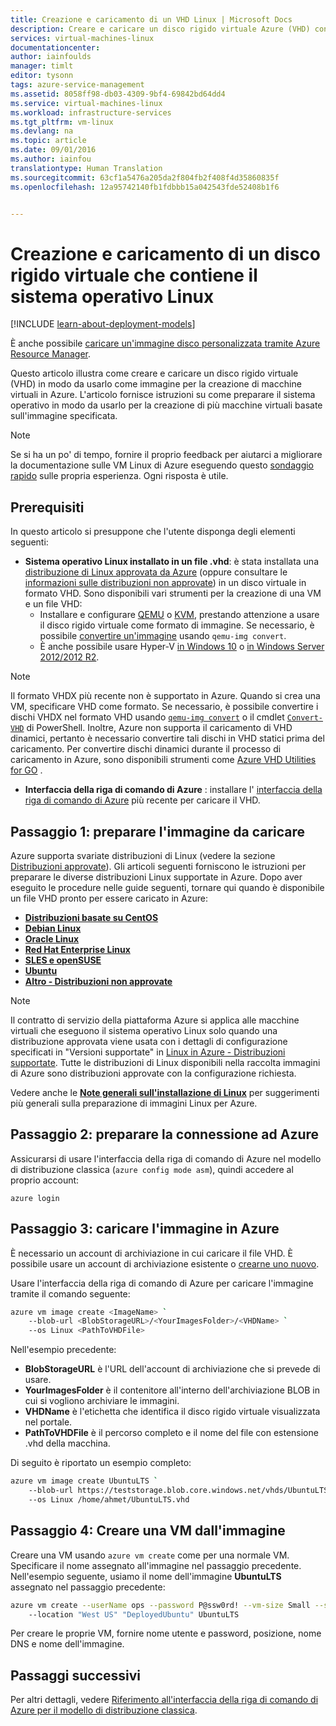 ```yaml
---
title: Creazione e caricamento di un VHD Linux | Microsoft Docs
description: Creare e caricare un disco rigido virtuale Azure (VHD) con il modello di distribuzione classica che contiene il sistema operativo Linux.
services: virtual-machines-linux
documentationcenter: 
author: iainfoulds
manager: timlt
editor: tysonn
tags: azure-service-management
ms.assetid: 8058ff98-db03-4309-9bf4-69842bd64dd4
ms.service: virtual-machines-linux
ms.workload: infrastructure-services
ms.tgt_pltfrm: vm-linux
ms.devlang: na
ms.topic: article
ms.date: 09/01/2016
ms.author: iainfou
translationtype: Human Translation
ms.sourcegitcommit: 63cf1a5476a205da2f804fb2f408f4d35860835f
ms.openlocfilehash: 12a95742140fb1fdbbb15a042543fde52408b1f6


---
```

# <a name="creating-and-uploading-a-virtual-hard-disk-that-contains-the-linux-operating-system"></a>Creazione e caricamento di un disco rigido virtuale che contiene il sistema operativo Linux
[!INCLUDE [learn-about-deployment-models](../../includes/learn-about-deployment-models-classic-include.md)]

È anche possibile [caricare un'immagine disco personalizzata tramite Azure Resource Manager](virtual-machines-linux-upload-vhd.md?toc=%2fazure%2fvirtual-machines%2flinux%2ftoc.json).

Questo articolo illustra come creare e caricare un disco rigido virtuale (VHD) in modo da usarlo come immagine per la creazione di macchine virtuali in Azure. L'articolo fornisce istruzioni su come preparare il sistema operativo in modo da usarlo per la creazione di più macchine virtuali basate sull'immagine specificata. 

> [!NOTE]
> Se si ha un po' di tempo, fornire il proprio feedback per aiutarci a migliorare la documentazione sulle VM Linux di Azure eseguendo questo [sondaggio rapido](https://aka.ms/linuxdocsurvey) sulle propria esperienza. Ogni risposta è utile.
> 
> 

## <a name="prerequisites"></a>Prerequisiti
In questo articolo si presuppone che l'utente disponga degli elementi seguenti:

* **Sistema operativo Linux installato in un file .vhd**: è stata installata una [distribuzione di Linux approvata da Azure](virtual-machines-linux-endorsed-distros.md?toc=%2fazure%2fvirtual-machines%2flinux%2ftoc.json) (oppure consultare le [informazioni sulle distribuzioni non approvate](virtual-machines-linux-create-upload-generic.md?toc=%2fazure%2fvirtual-machines%2flinux%2ftoc.json)) in un disco virtuale in formato VHD. Sono disponibili vari strumenti per la creazione di una VM e un file VHD:
  * Installare e configurare [QEMU](https://en.wikibooks.org/wiki/QEMU/Installing_QEMU) o [KVM](http://www.linux-kvm.org/page/RunningKVM), prestando attenzione a usare il disco rigido virtuale come formato di immagine. Se necessario, è possibile [convertire un'immagine](https://en.wikibooks.org/wiki/QEMU/Images#Converting_image_formats) usando `qemu-img convert`.
  * È anche possibile usare Hyper-V [in Windows 10](https://msdn.microsoft.com/virtualization/hyperv_on_windows/quick_start/walkthrough_install) o [in Windows Server 2012/2012 R2](https://technet.microsoft.com/library/hh846766.aspx).

> [!NOTE]
> Il formato VHDX più recente non è supportato in Azure. Quando si crea una VM, specificare VHD come formato. Se necessario, è possibile convertire i dischi VHDX nel formato VHD usando [`qemu-img convert`](https://en.wikibooks.org/wiki/QEMU/Images#Converting_image_formats) o il cmdlet [`Convert-VHD`](https://technet.microsoft.com/library/hh848454.aspx) di PowerShell. Inoltre, Azure non supporta il caricamento di VHD dinamici, pertanto è necessario convertire tali dischi in VHD statici prima del caricamento. Per convertire dischi dinamici durante il processo di caricamento in Azure, sono disponibili strumenti come [Azure VHD Utilities for GO](https://github.com/Microsoft/azure-vhd-utils-for-go) .
> 
> 

* **Interfaccia della riga di comando di Azure** : installare l' [interfaccia della riga di comando di Azure](../virtual-machines-command-line-tools.md) più recente per caricare il VHD.

<a id="prepimage"> </a>

## <a name="step-1-prepare-the-image-to-be-uploaded"></a>Passaggio 1: preparare l'immagine da caricare
Azure supporta svariate distribuzioni di Linux (vedere la sezione [Distribuzioni approvate](virtual-machines-linux-endorsed-distros.md?toc=%2fazure%2fvirtual-machines%2flinux%2ftoc.json)). Gli articoli seguenti forniscono le istruzioni per preparare le diverse distribuzioni Linux supportate in Azure. Dopo aver eseguito le procedure nelle guide seguenti, tornare qui quando è disponibile un file VHD pronto per essere caricato in Azure:

* **[Distribuzioni basate su CentOS](virtual-machines-linux-create-upload-centos.md?toc=%2fazure%2fvirtual-machines%2flinux%2ftoc.json)**
* **[Debian Linux](virtual-machines-linux-debian-create-upload-vhd.md?toc=%2fazure%2fvirtual-machines%2flinux%2ftoc.json)**
* **[Oracle Linux](virtual-machines-linux-oracle-create-upload-vhd.md?toc=%2fazure%2fvirtual-machines%2flinux%2ftoc.json)**
* **[Red Hat Enterprise Linux](virtual-machines-linux-redhat-create-upload-vhd.md?toc=%2fazure%2fvirtual-machines%2flinux%2ftoc.json)**
* **[SLES e openSUSE](virtual-machines-linux-suse-create-upload-vhd.md?toc=%2fazure%2fvirtual-machines%2flinux%2ftoc.json)**
* **[Ubuntu](virtual-machines-linux-create-upload-ubuntu.md?toc=%2fazure%2fvirtual-machines%2flinux%2ftoc.json)**
* **[Altro - Distribuzioni non approvate](virtual-machines-linux-create-upload-generic.md?toc=%2fazure%2fvirtual-machines%2flinux%2ftoc.json)**

> [!NOTE]
> Il contratto di servizio della piattaforma Azure si applica alle macchine virtuali che eseguono il sistema operativo Linux solo quando una distribuzione approvata viene usata con i dettagli di configurazione specificati in "Versioni supportate" in [Linux in Azure - Distribuzioni supportate](virtual-machines-linux-endorsed-distros.md?toc=%2fazure%2fvirtual-machines%2flinux%2ftoc.json). Tutte le distribuzioni di Linux disponibili nella raccolta immagini di Azure sono distribuzioni approvate con la configurazione richiesta.
> 
> 

Vedere anche le **[Note generali sull'installazione di Linux](virtual-machines-linux-create-upload-generic.md#general-linux-installation-notes)** per suggerimenti più generali sulla preparazione di immagini Linux per Azure.

<a id="connect"> </a>

## <a name="step-2-prepare-the-connection-to-azure"></a>Passaggio 2: preparare la connessione ad Azure
Assicurarsi di usare l'interfaccia della riga di comando di Azure nel modello di distribuzione classica (`azure config mode asm`), quindi accedere al proprio account:

```
azure login
```


<a id="upload"> </a>

## <a name="step-3-upload-the-image-to-azure"></a>Passaggio 3: caricare l'immagine in Azure
È necessario un account di archiviazione in cui caricare il file VHD. È possibile usare un account di archiviazione esistente o [crearne uno nuovo](../storage/storage-create-storage-account.md).

Usare l'interfaccia della riga di comando di Azure per caricare l'immagine tramite il comando seguente:

```bash
azure vm image create <ImageName> `
    --blob-url <BlobStorageURL>/<YourImagesFolder>/<VHDName> `
    --os Linux <PathToVHDFile>
```

Nell'esempio precedente:

* **BlobStorageURL** è l'URL dell'account di archiviazione che si prevede di usare.
* **YourImagesFolder** è il contenitore all'interno dell'archiviazione BLOB in cui si vogliono archiviare le immagini.
* **VHDName** è l'etichetta che identifica il disco rigido virtuale visualizzata nel portale.
* **PathToVHDFile** è il percorso completo e il nome del file con estensione .vhd della macchina.

Di seguito è riportato un esempio completo:

```bash
azure vm image create UbuntuLTS `
    --blob-url https://teststorage.blob.core.windows.net/vhds/UbuntuLTS.vhd `
    --os Linux /home/ahmet/UbuntuLTS.vhd
```

## <a name="step-4-create-a-vm-from-the-image"></a>Passaggio 4: Creare una VM dall'immagine
Creare una VM usando `azure vm create` come per una normale VM. Specificare il nome assegnato all'immagine nel passaggio precedente. Nell'esempio seguente, usiamo il nome dell'immagine **UbuntuLTS** assegnato nel passaggio precedente:

```bash
azure vm create --userName ops --password P@ssw0rd! --vm-size Small --ssh `
    --location "West US" "DeployedUbuntu" UbuntuLTS
```

Per creare le proprie VM, fornire nome utente e password, posizione, nome DNS e nome dell'immagine.

## <a name="next-steps"></a>Passaggi successivi
Per altri dettagli, vedere [Riferimento all'interfaccia della riga di comando di Azure per il modello di distribuzione classica](../virtual-machines-command-line-tools.md).

[Passaggio 1: preparare l'immagine da caricare]: #prepimage
[Passaggio 2: preparare la connessione ad Azure]: #connect
[Passaggio 3: caricare l'immagine in Azure]: #upload



<!--HONumber=Nov16_HO3-->


